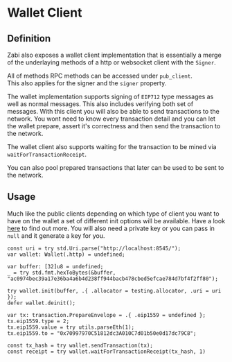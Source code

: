 # Wallet Client

## Definition

Zabi also exposes a wallet client implementation that is essentially a merge of the underlaying methods of a http or websocket client with the `Signer`.

All of methods RPC methods can be accessed under `pub_client`. \
This also applies for the signer and the `signer` property.

The wallet implementation supports signing of `EIP712` type messages as well as normal messages. This also includes verifying both set of messages.
With this client you will also be able to send transactions to the network. You wont need to know every transaction detail and you can let the wallet prepare, assert it's correctness and then send the transaction to the network.

The wallet client also supports waiting for the transaction to be mined via `waitForTransactionReceipt`.

You can also pool prepared transactions that later can be used to be sent to the network.

## Usage

Much like the public clients depending on which type of client you want to have on the wallet a set of different init options will be available. Have a look [here](/api/client/public/client#http-client) to find out more.
You will also need a private key or you can pass in `null` and it generate a key for you.

```zig
const uri = try std.Uri.parse("http://localhost:8545/");
var wallet: Wallet(.http) = undefined;

var buffer: [32]u8 = undefined;
_ = try std.fmt.hexToBytes(&buffer, "ac0974bec39a17e36ba4a6b4d238ff944bacb478cbed5efcae784d7bf4f2ff80");

try wallet.init(buffer, .{ .allocator = testing.allocator, .uri = uri });
defer wallet.deinit();

var tx: transaction.PrepareEnvelope = .{ .eip1559 = undefined };
tx.eip1559.type = 2;
tx.eip1559.value = try utils.parseEth(1);
tx.eip1559.to = "0x70997970C51812dc3A010C7d01b50e0d17dc79C8";

const tx_hash = try wallet.sendTransaction(tx);
const receipt = try wallet.waitForTransactionReceipt(tx_hash, 1)
```
